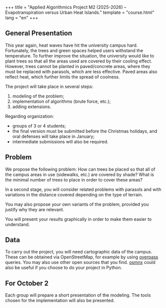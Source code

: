 +++
title = "Applied Algorithmics Project M2 (2025-2026) – Evapotranspiration versus Urban Heat Islands."
template = "course.html"
lang = "en"
+++


## General Presentation

This year again, heat waves have hit the university campus hard. Fortunately, the trees and green spaces helped users withstand the temperature. To further improve the situation, the university would like to plant trees so that all the areas used are covered by their cooling effect. However, trees cannot be planted in paved/concrete areas, where they must be replaced with parasols, which are less effective. Paved areas also reflect heat, which further limits the spread of coolness.

The project will take place in several steps:

 1. modeling of the problem;  
 2. implementation of algorithms (brute force, etc.);  
 3. adding extensions.  

 Regarding organization:
 
 * groups of 3 or 4 students;  
 * the final version must be submitted before the Christmas holidays, and oral defenses will take place in January;  
 * intermediate submissions will also be required.  

## Problem

We propose the following problem: How can trees be placed so that all of the campus areas in use (sidewalks, etc.) are covered by shade? What is the minimal number of trees to place in order to cover these areas?  

In a second stage, you will consider related problems with parasols and with variations in the distance covered depending on the type of terrain.  

You may also propose your own variants of the problem, provided you justify why they are relevant.  

You will present your results graphically in order to make them easier to understand.  

## Data

To carry out the project, you will need cartographic data of the campus. These can be obtained via OpenStreetMap, for example by using [overpass](https://overpass-turbo.eu/) queries. You may also use other open sources that you find. [osmnx](https://osmnx.readthedocs.io/en/stable/) could also be useful if you choose to do your project in Python.  

## For October 2

Each group will prepare a short presentation of the modeling. The tools chosen for the implementation will also be presented.